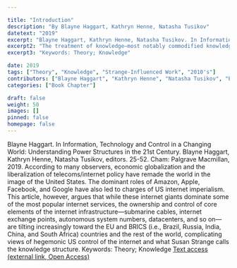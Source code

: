 ```yaml
---

title: "Introduction"
description: "By Blayne Haggart, Kathryn Henne, Natasha Tusikov"
datetext: "2019"
excerpt: "Blayne Haggart, Kathryn Henne, Natasha Tusikov. In Information, Technology and Control in a Changing World: Understanding Power Structures in the 21st Century. Blayne Haggart, Kathryn Henne, Natasha Tusikov, editors. 1-20. Cham: Palgrave Macmillan, 2019."
excerpt2: "The treatment of knowledge—most notably commodified knowledge—as a source and vector of power potentially is a key blind spot in our understanding of the global political economy. This article offers a theoretical framework, based on the work of Susan Strange, for considering the relationship between what she called the 'knowledge structure' and the other key sources of political and economic power—security, production, and finance. This framework is applied to the Trans-Pacific Partnership, demonstrating how a direct focus on knowledge governance reveals power relations and economic effects that are otherwise obscured."
excerpt3: "Keywords: Theory; Knowledge"

date: 2019
tags: ["Theory", "Knowledge", "Strange-Influenced Work", "2010's"]
contributors: ["Blayne Haggart", "Kathryn Henne", "Natasha Tusikov", "Editor: Blayne Haggart", "Editor: Kathryn Henne", "Editor: Natasha Tusikov"]
categories: ["Book Chapter"]

draft: false
weight: 50
images: []
pinned: false
homepage: false
---
```


Blayne Haggart. In Information, Technology and Control in a Changing World: Understanding Power Structures in the 21st Century. Blayne Haggart, Kathryn Henne, Natasha Tusikov, editors. 25-52. Cham: Palgrave Macmillan, 2019.
According to many observers, economic globalization and the liberalization of telecoms/internet policy have remade the world in the image of the United States. The dominant roles of Amazon, Apple, Facebook, and Google have also led to charges of US internet imperialism. This article, however, argues that while these internet giants dominate some of the most popular internet services, the ownership and control of core elements of the internet infrastructure—submarine cables, internet exchange points, autonomous system numbers, datacenters, and so on—are tilting increasingly toward the EU and BRICS (i.e., Brazil, Russia, India, China, and South Africa) countries and the rest of the world, complicating views of hegemonic US control of the internet and what Susan Strange calls the knowledge structure.
Keywords: Theory; Knowledge
[Text access (external link, Open Access)](https://link.springer.com/chapter/10.1007/978-3-030-14540-8_1)

